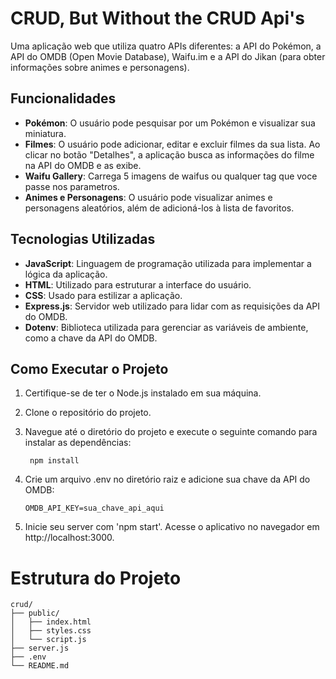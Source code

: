 # CRUD, But Without the CRUD Api's

Uma aplicação web que utiliza quatro APIs diferentes: a API do Pokémon, a API do OMDB (Open Movie Database), Waifu.im e a API do Jikan (para obter informações sobre animes e personagens).

## Funcionalidades

- **Pokémon**: O usuário pode pesquisar por um Pokémon e visualizar sua miniatura.
- **Filmes**: O usuário pode adicionar, editar e excluir filmes da sua lista. Ao clicar no botão "Detalhes", a aplicação busca as informações do filme na API do OMDB e as exibe.
- **Waifu Gallery**: Carrega 5 imagens de waifus ou qualquer tag que voce passe nos parametros.
- **Animes e Personagens**: O usuário pode visualizar animes e personagens aleatórios, além de adicioná-los à lista de favoritos.

## Tecnologias Utilizadas

- **JavaScript**: Linguagem de programação utilizada para implementar a lógica da aplicação.
- **HTML**: Utilizado para estruturar a interface do usuário.
- **CSS**: Usado para estilizar a aplicação.
- **Express.js**: Servidor web utilizado para lidar com as requisições da API do OMDB.
- **Dotenv**: Biblioteca utilizada para gerenciar as variáveis de ambiente, como a chave da API do OMDB.

## Como Executar o Projeto

1. Certifique-se de ter o Node.js instalado em sua máquina.
2. Clone o repositório do projeto.
3. Navegue até o diretório do projeto e execute o seguinte comando para instalar as dependências:
    
        npm install
     
     
 4. Crie um arquivo .env no diretório raiz e adicione sua chave da API do OMDB:

        OMDB_API_KEY=sua_chave_api_aqui

5. Inicie seu server com 'npm start'.
Acesse o aplicativo no navegador em http://localhost:3000.


# Estrutura do Projeto


    crud/
    ├── public/
    │   ├── index.html
    │   ├── styles.css
    │   └── script.js
    ├── server.js
    ├── .env
    └── README.md

     